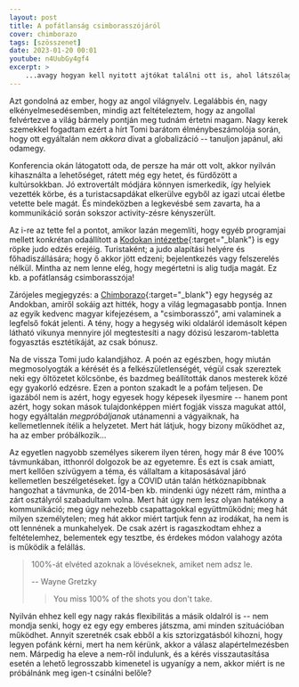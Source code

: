 ```yaml
---
layout: post
title: A pofátlanság csimborasszójáról
cover: chimborazo
tags: [szösszenet]
date: 2023-01-20 00:01
youtube: n4UubGy4gf4
excerpt: >
    ...avagy hogyan kell nyitott ajtókat találni ott is, ahol látszólag nem hogy zárt ajtó, de konkrétan fal van.
---
```


Azt gondolná az ember, hogy az angol világnyelv.
Legalábbis én, nagy elkényelmesedésemben, mindig azt feltételeztem, hogy az angollal felvértezve a világ bármely pontján meg tudnám értetni magam.
Nagy kerek szemekkel fogadtam ezért a hírt Tomi barátom élménybeszámolója során, hogy ott egyáltalán nem *akkora* divat a globalizáció -- tanuljon japánul, aki odamegy.

Konferencia okán látogatott oda, de persze ha már ott volt, akkor nyilván kihasználta a lehetőséget, rátett még egy hetet, és fürdőzött a kultúrsokkban.
Jó extrovertált módjára könnyen ismerkedik, így helyiek vezették körbe, és a turistacsapdákat elkerülve egyből az igazi utcai életbe vetette bele magát.
És mindeközben a legkevésbé sem zavarta, ha a kommunikáció során sokszor activity-zésre kényszerült.

Az i-re az tette fel a pontot, amikor lazán megemlíti, hogy egyéb programjai mellett konkrétan odaállított a [Kodokan intézetbe](https://en.wikipedia.org/wiki/Kodokan_Judo_Institute){:target="_blank"} is egy röpke judo edzés erejéig.
Turistaként; a judo alapítási helyére és főhadiszállására; hogy ő akkor jött edzeni; bejelentkezés vagy felszerelés nélkül.
Mintha az nem lenne elég, hogy megértetni is alig tudja magát.
Ez kb. a pofátlanság csimborasszója!

Zárójeles megjegyzés: a [Chimborazo](https://hu.wikipedia.org/wiki/Chimborazo){:target="_blank"} egy hegység az Andokban, amiről sokáig azt hitték, hogy a világ legmagasabb pontja.
Innen az egyik kedvenc magyar kifejezésem, a "csimborasszó", ami valaminek a legfelső fokát jelenti.
A tény, hogy a hegység wiki oldaláról idemásolt képen látható vikunya mennyire jól megtestesíti a nagy dózisú leszarom-tabletta fogyasztás esztétikáját, az csak bónusz.

Na de vissza Tomi judo kalandjához.
A poén az egészben, hogy miután megmosolyogták a kérését és a felkészületlenségét, végül csak szereztek neki egy öltözetet kölcsönbe, és bazdmeg beállították danos mesterek közé egy gyakorló edzésre.
Ezen a ponton szakadt le a pofám teljesen.
De igazából nem is azért, hogy egyesek hogy képesek ilyesmire -- hanem pont azért, hogy sokan mások tulajdonképpen miért fogják vissza magukat attól, hogy egyáltalán *megpróbáljanak* utánamenni a vágyaiknak, ha kellemetlennek ítélik a helyzetet.
Mert hát látjuk, hogy bizony működhet az, ha az ember próbálkozik...

Az egyetlen nagyobb személyes sikerem ilyen téren, hogy már 8 éve 100% távmunkában, itthonról dolgozok be az egyetemre.
És ezt is csak amiatt, mert kellően szívügyem a téma, és vállaltam a kitaposásával járó kellemetlen beszélgetéseket.
Így a COVID után talán hétköznapibbnak hangozhat a távmunka, de 2014-ben kb. mindenki úgy nézett rám, mintha a zárt osztályról szabadultam volna.
Mert hát úgy nem lesz olyan hatékony a kommunikáció; meg úgy nehezebb csapattagokkal együttműködni; meg hát milyen személytelen; meg hát akkor miért tartjuk fenn az irodákat, ha nem is ott lennének a munkahelyek.
De csak azért is ragaszkodtam ehhez a feltételemhez, belementek egy tesztbe, és érdekes módon valahogy azóta is működik a felállás.

> 100%-át elvéted azoknak a lövéseknek, amiket nem adsz le.
>
> -- Wayne Gretzky
>> You miss 100% of the shots you don't take.

Nyilván ehhez kell egy nagy rakás flexibilitás a másik oldalról is -- nem mondja senki, hogy ez egy egy emberes játszma, ami minden szituációban működhet.
Annyit szeretnék csak ebből a kis sztorizgatásból kihozni, hogy legyen pofánk kérni, mert ha nem kérünk, akkor a válasz alapértelmezésben nem.
Márpedig ha eleve a nem-ről indulunk, és a kérés visszautasítása esetén a lehető legrosszabb kimenetel is ugyanígy a nem, akkor miért is ne próbálnánk meg igen-t csinálni belőle?
